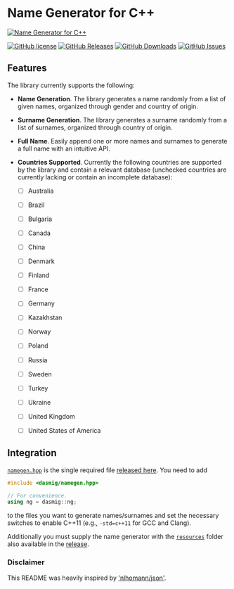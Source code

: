# Name Generator for C++

[![Name Generator for C++](https://raw.githubusercontent.com/dasmig/name-generator/master/doc/name-generator.gif)](https://github.com/dasmig/name-generator/releases)

[![GitHub license](https://img.shields.io/badge/license-MIT-blue.svg)](https://raw.githubusercontent.com/dasmig/name-generator/master/LICENSE.MIT)
[![GitHub Releases](https://img.shields.io/github/release/dasmig/name-generator.svg)](https://github.com/dasmig/name-generator/releases)
[![GitHub Downloads](https://img.shields.io/github/downloads/dasmig/name-generator/total)](https://github.com/dasmig/name-generator/releases)
[![GitHub Issues](https://img.shields.io/github/issues/dasmig/name-generator.svg)](https://github.com/dasmig/name-generator/issues)

## Features

The library currently supports the following:

- **Name Generation**. The library generates a name randomly from a list of given names, organized through gender and country of origin.

- **Surname Generation**. The library generates a surname randomly from a list of surnames, organized through country of origin.

- **Full Name**. Easily append one or more names and surnames to generate a full name with an intuitive API.

- **Countries Supported**. Currently the following countries are supported by the library and contain a relevant database (unchecked countries are currently lacking or contain an incomplete database): 
  - [ ] Australia
  - [ ] Brazil
  - [ ] Bulgaria
  - [ ] Canada
  - [ ] China
  - [ ] Denmark
  - [ ] Finland
  - [ ] France
  - [ ] Germany
  - [ ] Kazakhstan
  - [ ] Norway
  - [ ] Poland
  - [ ] Russia
  - [ ] Sweden
  - [ ] Turkey
  - [ ] Ukraine
  - [ ] United Kingdom
  - [ ] United States of America


## Integration
 
[`namegen.hpp`](https://github.com/dasmig/name-generator/namegen.hpp) is the single required file [released here](https://github.com/dasmig/name-generator/releases). You need to add

```cpp
#include <dasmig/namegen.hpp>

// For convenience.
using ng = dasmig::ng;
```

to the files you want to generate names/surnames and set the necessary switches to enable C++11 (e.g., `-std=c++11` for GCC and Clang).

Additionally you must supply the name generator with the [`resources`](https://github.com/dasmig/name-generator/resources) folder also available in the [release](https://github.com/dasmig/name-generator/releases).

### Disclaimer

This README was heavily inspired by ['nlhomann/json'](https://github.com/nlohmann/json).